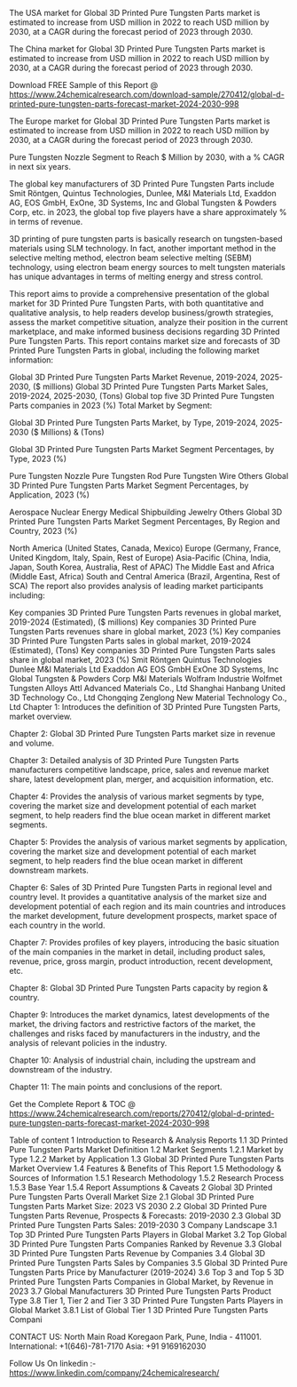 The USA market for Global 3D Printed Pure Tungsten Parts market is estimated to increase from USD million in 2022 to reach USD million by 2030, at a CAGR during the forecast period of 2023 through 2030.

The China market for Global 3D Printed Pure Tungsten Parts market is estimated to increase from USD million in 2022 to reach USD million by 2030, at a CAGR during the forecast period of 2023 through 2030.

Download FREE Sample of this Report @ https://www.24chemicalresearch.com/download-sample/270412/global-d-printed-pure-tungsten-parts-forecast-market-2024-2030-998

The Europe market for Global 3D Printed Pure Tungsten Parts market is estimated to increase from USD million in 2022 to reach USD million by 2030, at a CAGR during the forecast period of 2023 through 2030.

Pure Tungsten Nozzle Segment to Reach $ Million by 2030, with a % CAGR in next six years.

The global key manufacturers of 3D Printed Pure Tungsten Parts include Smit Röntgen, Quintus Technologies, Dunlee, M&I Materials Ltd, Exaddon AG, EOS GmbH, ExOne, 3D Systems, Inc and Global Tungsten & Powders Corp, etc. in 2023, the global top five players have a share approximately % in terms of revenue.

3D printing of pure tungsten parts is basically research on tungsten-based materials using SLM technology. In fact, another important method in the selective melting method, electron beam selective melting (SEBM) technology, using electron beam energy sources to melt tungsten materials has unique advantages in terms of melting energy and stress control.

This report aims to provide a comprehensive presentation of the global market for 3D Printed Pure Tungsten Parts, with both quantitative and qualitative analysis, to help readers develop business/growth strategies, assess the market competitive situation, analyze their position in the current marketplace, and make informed business decisions regarding 3D Printed Pure Tungsten Parts. This report contains market size and forecasts of 3D Printed Pure Tungsten Parts in global, including the following market information:

Global 3D Printed Pure Tungsten Parts Market Revenue, 2019-2024, 2025-2030, ($ millions)
Global 3D Printed Pure Tungsten Parts Market Sales, 2019-2024, 2025-2030, (Tons)
Global top five 3D Printed Pure Tungsten Parts companies in 2023 (%)
Total Market by Segment:

Global 3D Printed Pure Tungsten Parts Market, by Type, 2019-2024, 2025-2030 ($ Millions) & (Tons)

Global 3D Printed Pure Tungsten Parts Market Segment Percentages, by Type, 2023 (%)

Pure Tungsten Nozzle
Pure Tungsten Rod
Pure Tungsten Wire
Others
Global 3D Printed Pure Tungsten Parts Market Segment Percentages, by Application, 2023 (%)

Aerospace
Nuclear Energy
Medical
Shipbuilding
Jewelry
Others
Global 3D Printed Pure Tungsten Parts Market Segment Percentages, By Region and Country, 2023 (%)

North America (United States, Canada, Mexico)
Europe (Germany, France, United Kingdom, Italy, Spain, Rest of Europe)
Asia-Pacific (China, India, Japan, South Korea, Australia, Rest of APAC)
The Middle East and Africa (Middle East, Africa)
South and Central America (Brazil, Argentina, Rest of SCA)
The report also provides analysis of leading market participants including:

Key companies 3D Printed Pure Tungsten Parts revenues in global market, 2019-2024 (Estimated), ($ millions)
Key companies 3D Printed Pure Tungsten Parts revenues share in global market, 2023 (%)
Key companies 3D Printed Pure Tungsten Parts sales in global market, 2019-2024 (Estimated), (Tons)
Key companies 3D Printed Pure Tungsten Parts sales share in global market, 2023 (%)
Smit Röntgen
Quintus Technologies
Dunlee
M&I Materials Ltd
Exaddon AG
EOS GmbH
ExOne
3D Systems, Inc
Global Tungsten & Powders Corp
M&I Materials
Wolfram Industrie
Wolfmet Tungsten Alloys
Attl Advanced Materials Co., Ltd
Shanghai Hanbang United 3D Technology Co., Ltd
Chongqing Zenglong New Material Technology Co., Ltd
Chapter 1: Introduces the definition of 3D Printed Pure Tungsten Parts, market overview.

Chapter 2: Global 3D Printed Pure Tungsten Parts market size in revenue and volume.

Chapter 3: Detailed analysis of 3D Printed Pure Tungsten Parts manufacturers competitive landscape, price, sales and revenue market share, latest development plan, merger, and acquisition information, etc.

Chapter 4: Provides the analysis of various market segments by type, covering the market size and development potential of each market segment, to help readers find the blue ocean market in different market segments.

Chapter 5: Provides the analysis of various market segments by application, covering the market size and development potential of each market segment, to help readers find the blue ocean market in different downstream markets.

Chapter 6: Sales of 3D Printed Pure Tungsten Parts in regional level and country level. It provides a quantitative analysis of the market size and development potential of each region and its main countries and introduces the market development, future development prospects, market space of each country in the world.

Chapter 7: Provides profiles of key players, introducing the basic situation of the main companies in the market in detail, including product sales, revenue, price, gross margin, product introduction, recent development, etc.

Chapter 8: Global 3D Printed Pure Tungsten Parts capacity by region & country.

Chapter 9: Introduces the market dynamics, latest developments of the market, the driving factors and restrictive factors of the market, the challenges and risks faced by manufacturers in the industry, and the analysis of relevant policies in the industry.

Chapter 10: Analysis of industrial chain, including the upstream and downstream of the industry.

Chapter 11: The main points and conclusions of the report.

Get the Complete Report & TOC @ https://www.24chemicalresearch.com/reports/270412/global-d-printed-pure-tungsten-parts-forecast-market-2024-2030-998

Table of content
1 Introduction to Research & Analysis Reports
1.1 3D Printed Pure Tungsten Parts Market Definition
1.2 Market Segments
1.2.1 Market by Type
1.2.2 Market by Application
1.3 Global 3D Printed Pure Tungsten Parts Market Overview
1.4 Features & Benefits of This Report
1.5 Methodology & Sources of Information
1.5.1 Research Methodology
1.5.2 Research Process
1.5.3 Base Year
1.5.4 Report Assumptions & Caveats
2 Global 3D Printed Pure Tungsten Parts Overall Market Size
2.1 Global 3D Printed Pure Tungsten Parts Market Size: 2023 VS 2030
2.2 Global 3D Printed Pure Tungsten Parts Revenue, Prospects & Forecasts: 2019-2030
2.3 Global 3D Printed Pure Tungsten Parts Sales: 2019-2030
3 Company Landscape
3.1 Top 3D Printed Pure Tungsten Parts Players in Global Market
3.2 Top Global 3D Printed Pure Tungsten Parts Companies Ranked by Revenue
3.3 Global 3D Printed Pure Tungsten Parts Revenue by Companies
3.4 Global 3D Printed Pure Tungsten Parts Sales by Companies
3.5 Global 3D Printed Pure Tungsten Parts Price by Manufacturer (2019-2024)
3.6 Top 3 and Top 5 3D Printed Pure Tungsten Parts Companies in Global Market, by Revenue in 2023
3.7 Global Manufacturers 3D Printed Pure Tungsten Parts Product Type
3.8 Tier 1, Tier 2 and Tier 3 3D Printed Pure Tungsten Parts Players in Global Market
3.8.1 List of Global Tier 1 3D Printed Pure Tungsten Parts Compani

CONTACT US:
North Main Road Koregaon Park, Pune, India - 411001.
International: +1(646)-781-7170
Asia: +91 9169162030

Follow Us On linkedin :- https://www.linkedin.com/company/24chemicalresearch/
